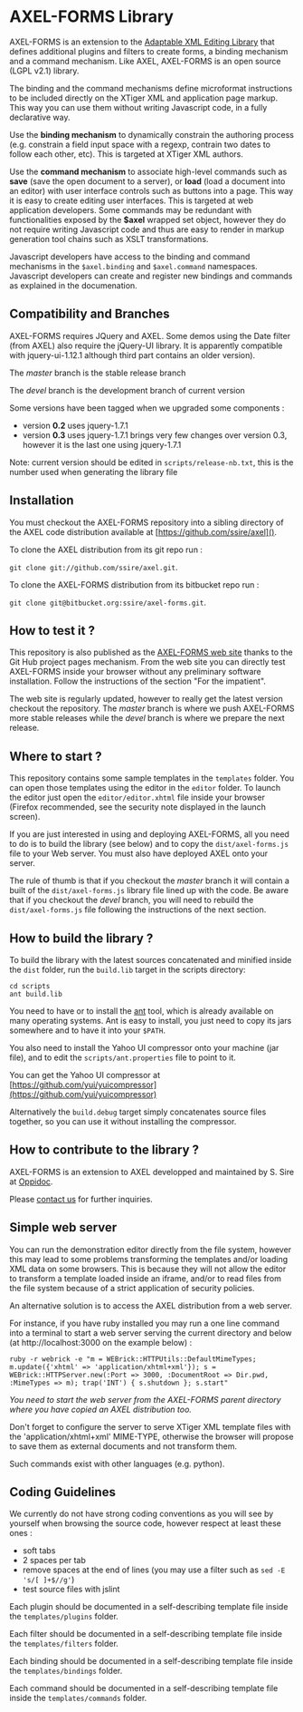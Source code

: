 AXEL-FORMS Library
==================

AXEL-FORMS is an extension to the [Adaptable XML Editing
Library](https://github.com/ssire/axel) that defines additional plugins and
filters to create forms, a binding mechanism and a command mechanism. Like AXEL, 
AXEL-FORMS is an open source (LGPL v2.1) library.

The binding and the command mechanisms define microformat instructions to be included
directly on the XTiger XML and application page markup. This way you can use them 
without writing Javascript code, in a fully declarative way.

Use the **binding mechanism** to dynamically constrain the authoring process
(e.g. constrain a field input space with a regexp, contrain two dates 
to follow each other, etc). This is targeted at XTiger XML authors.

Use the **command mechanism** to associate high-level commands such as __save__ 
(save the open document to a server), or __load__ (load a document into an editor) 
with user interface controls such as buttons into a page. This way it is easy 
to create editing user interfaces. This is targeted at web application developers. 
Some commands may be redundant with functionalities exposed by the **$axel** wrapped 
set object, however they do not require writing Javascript code and thus are easy 
to render in markup generation tool chains such as XSLT transformations.

Javascript developers have access to the binding and command mechanisms in the 
`$axel.binding` and `$axel.command` namespaces. Javascript developers can create
and register new bindings and commands as explained in the documenation.

Compatibility and Branches
--------------------------

AXEL-FORMS requires JQuery and AXEL. Some demos using the Date filter (from AXEL) also require the  jQuery-UI library. It is apparently compatible with jquery-ui-1.12.1 although third part contains an older version).

The *master* branch is the stable release branch

The *devel* branch is the development branch of current version

Some versions have been tagged when we upgraded some components :

* version **0.2** uses jquery-1.7.1
* version **0.3** uses jquery-1.7.1 brings very few changes over version 0.3, however it is the last one using jquery-1.7.1

Note: current version should be edited in `scripts/release-nb.txt`, this is the number used when generating the library file

Installation
------------

You must checkout the AXEL-FORMS repository into a sibling directory of the AXEL
code distribution available at [https://github.com/ssire/axel]().

To clone the AXEL distribution from its git repo run :

`git clone git://github.com/ssire/axel.git`.

To clone the AXEL-FORMS distribution from its bitbucket repo run :

`git clone git@bitbucket.org:ssire/axel-forms.git`.

How to test it ?
----------------

This repository is also published as the [AXEL-FORMS web site](http://ssire.github.com/axel-forms/) 
thanks to the Git Hub project pages mechanism. From the web site you can directly
test AXEL-FORMS inside your browser without any preliminary software installation.
Follow the instructions of the section "For the impatient". 

The web site is regularly updated, however to really get the latest version checkout 
the repository. The *master* branch is where we push AXEL-FORMS more stable releases while
the *devel* branch is where we prepare the next release.

Where to start ?
----------------

This repository contains some sample templates in the `templates` folder.
You can open those templates using the editor in the `editor` folder. 
To launch the editor just open the `editor/editor.xhtml` file inside 
your browser (Firefox recommended, see the security note displayed in the launch screen).

If you are just interested in using and deploying AXEL-FORMS, all you need 
to do is to build the library (see below) and to copy the `dist/axel-forms.js`
file to your Web server. You must also have deployed AXEL onto your server.

The rule of thumb is that if you checkout the *master* branch it will contain
a built of the `dist/axel-forms.js` library file lined up with the code. Be aware that if
you checkout the *devel* branch, you will need to rebuild the `dist/axel-forms.js` file 
following the instructions of the next section.


How to build the library ?
--------------------------

To build the library with the latest sources concatenated and minified inside
the `dist` folder, run the `build.lib` target in the scripts directory:

    cd scripts
    ant build.lib

You need to have or to install the [ant](http://ant.apache.org/) tool, 
which is already available on many operating systems. Ant is easy to install, 
you just need to copy its jars somewhere and to have it into your `$PATH`.

You also need to install the Yahoo UI compressor onto your machine (jar file), and
to edit the `scripts/ant.properties` file to point to it.

You can get the Yahoo UI compressor at [https://github.com/yui/yuicompressor](https://github.com/yui/yuicompressor)

Alternatively the `build.debug` target simply concatenates source files
together, so you can use it without installing the compressor.

How to contribute to the library ? 
----------------------------------

AXEL-FORMS is an extension to AXEL developped and maintained 
by S. Sire at [Oppidoc](http://www.oppidoc.fr). 

Please [contact us](mailto:contact@oppidoc.fr) for further inquiries.

Simple web server
-----------------

You can run the demonstration editor directly from the file system, 
however this may lead to some problems transforming the templates and/or loading 
XML data on some browsers. This is because they will not allow the editor to transform 
a template loaded inside an iframe, and/or to read files from the file system because 
of a strict application of security policies.

An alternative solution is to access the AXEL distribution from a web server. 

For instance, if you have ruby installed you may run a one line command into 
a terminal to start a web server serving the current directory and below
(at http://localhost:3000 on the example below) :

    ruby -r webrick -e "m = WEBrick::HTTPUtils::DefaultMimeTypes; m.update({'xhtml' => 'application/xhtml+xml'}); s = WEBrick::HTTPServer.new(:Port => 3000, :DocumentRoot => Dir.pwd, :MimeTypes => m); trap('INT') { s.shutdown }; s.start"
    
_You need to start the web server from the AXEL-FORMS parent directory where you 
have copied an AXEL distribution too._

Don't forget to configure the server to serve XTiger XML template files with 
the 'application/xhtml+xml' MIME-TYPE, otherwise the browser will propose to save 
them as external documents and not transform them. 


Such commands exist with other languages (e.g. python).


Coding Guidelines 
-----------------
                                          
We currently do not have strong coding conventions as you will see by yourself
when browsing the source code, however respect at least these ones :

* soft tabs
* 2 spaces per tab
* remove spaces at the end of lines (you may use a filter such as `sed -E 's/[ ]+$//g'`)
* test source files with jslint

Each plugin should be documented in a self-describing template file inside 
the `templates/plugins` folder.

Each filter should be documented in a self-describing template file inside
the `templates/filters` folder.

Each binding should be documented in a self-describing template file inside
the `templates/bindings` folder.

Each command should be documented in a self-describing template file inside
the `templates/commands` folder.
